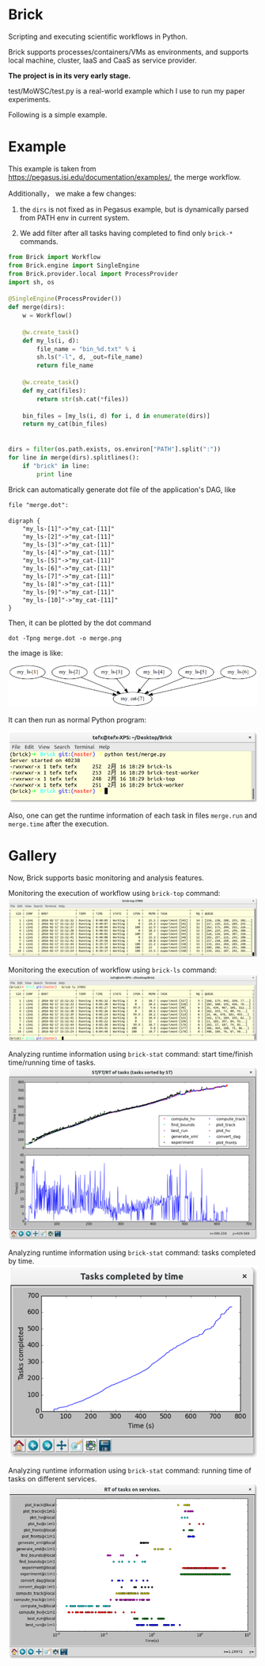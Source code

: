 # Brick
Scripting and executing scientific workflows in Python.

Brick supports processes/containers/VMs as environments, and supports local machine, cluster, IaaS and CaaS as service provider.

**The project is in its very early stage.**

test/MoWSC/test.py is a real-world example which I use to run my paper experiments.

Following is a simple example.

# Example

This example is taken from https://pegasus.isi.edu/documentation/examples/, the merge workflow.

Additionally， we make a few changes:

1. the `dirs` is not fixed as in Pegasus example, but is dynamically parsed from PATH env in current system.

2. We add filter after all tasks having completed to find only `brick-*` commands.

```Python
from Brick import Workflow
from Brick.engine import SingleEngine
from Brick.provider.local import ProcessProvider
import sh, os

@SingleEngine(ProcessProvider())
def merge(dirs):
    w = Workflow()

    @w.create_task()
    def my_ls(i, d):
        file_name = "bin_%d.txt" % i
        sh.ls("-l", d, _out=file_name)
        return file_name

    @w.create_task()
    def my_cat(files):
        return str(sh.cat(*files))

    bin_files = [my_ls(i, d) for i, d in enumerate(dirs)]
    return my_cat(bin_files)


dirs = filter(os.path.exists, os.environ["PATH"].split(":"))
for line in merge(dirs).splitlines():
    if "brick" in line:
        print line
```

Brick can automatically generate dot file of the application's DAG, like

    file "merge.dot":

    digraph {
        "my_ls-[1]"->"my_cat-[11]"
        "my_ls-[2]"->"my_cat-[11]"
        "my_ls-[3]"->"my_cat-[11]"
        "my_ls-[4]"->"my_cat-[11]"
        "my_ls-[5]"->"my_cat-[11]"
        "my_ls-[6]"->"my_cat-[11]"
        "my_ls-[7]"->"my_cat-[11]"
        "my_ls-[8]"->"my_cat-[11]"
        "my_ls-[9]"->"my_cat-[11]"
        "my_ls-[10]"->"my_cat-[11]"
    }

Then, it can be plotted by the dot command

    dot -Tpng merge.dot -o merge.png

the image is like:

![DAG](test/merge.png)

It can then run as normal Python program:

![RUN](test/doc_data/run.png)

Also, one can get the runtime information of each task in files `merge.run` and `merge.time` after the execution.

# Gallery

Now, Brick supports basic monitoring and analysis features.

Monitoring the execution of workflow using `brick-top` command:
![brick-top](test/doc_data/top.png "Monitoring the execution of workflow using `brick-top` command")

Monitoring the execution of workflow using `brick-ls` command:
![brick-ls](test/doc_data/ls.png "Monitoring the execution of workflow using `brick-ls` command")

Analyzing runtime information using `brick-stat` command: start time/finish time/running time of tasks.
![brick-stat 0](test/doc_data/stat0.png "Analyzing runtime information using `brick-stat` command: start time/finish time/running time of tasks.")

Analyzing runtime information using `brick-stat` command: tasks completed by time.
![brick-stat 1](test/doc_data/stat1.png "Analyzing runtime information using `brick-stat` command: tasks completed by time.")

Analyzing runtime information using `brick-stat` command: running time of tasks on different services.
![brick-stat 2](test/doc_data/stat2.png "Analyzing runtime information using `brick-stat` command: running time of tasks on different services.")


